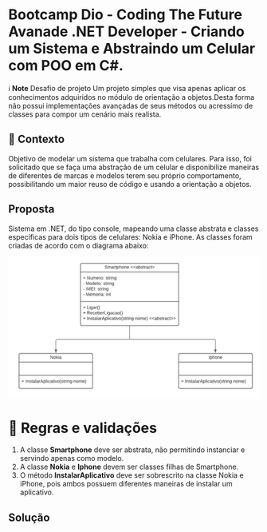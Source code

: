 # Bootcamp Dio - Coding The Future Avanade .NET Developer - Criando um Sistema e Abstraindo um Celular com POO em C#.

 ℹ️ **Note** Desafio de projeto
Um projeto simples que visa apenas aplicar os conhecimentos adquiridos no módulo de orientação a objetos.Desta forma não possui implementações avançadas de seus métodos ou acressímo de classes para compor um cenário mais realista. 

## 🎯 Contexto
Objetivo de  modelar um sistema que trabalha com celulares. Para isso, foi solicitado que se faça uma abstração de um celular e disponibilize maneiras de diferentes de  marcas e modelos terem seu próprio comportamento, possibilitando um maior reuso de código e usando a orientação a objetos.

## Proposta
Sistema em .NET, do tipo console, mapeando uma classe abstrata e classes específicas para dois tipos de celulares: Nokia e iPhone. 
As classes foram criadas de acordo com o diagrama abaixo:

![Diagrama classes](Imagens/diagrama.png)

# :hammer: Regras e validações
1. A classe **Smartphone** deve ser abstrata, não permitindo instanciar e servindo apenas como modelo.
2. A classe **Nokia** e **Iphone** devem ser classes filhas de Smartphone.
3. O método **InstalarAplicativo** deve ser sobrescrito na classe Nokia e iPhone, pois ambos possuem diferentes maneiras de instalar um aplicativo.

## Solução

